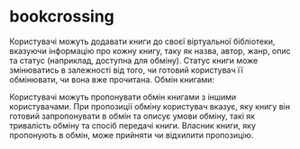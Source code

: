 # bookcrossing
Користувачі можуть додавати книги до своєї віртуальної бібліотеки, вказуючи інформацію про кожну книгу, таку як назва, автор, жанр, опис та статус (наприклад, доступна для обміну).
Статус книги може змінюватись в залежності від того, чи готовий користувач її обмінювати, чи вона вже прочитана.
Обмін книгами:

Користувачі можуть пропонувати обмін книгами з іншими користувачами.
При пропозиції обміну користувач вказує, яку книгу він готовий запропонувати в обмін та описує умови обміну, такі як тривалість обміну та спосіб передачі книги.
Власник книги, яку пропонують в обмін, може прийняти чи відхилити пропозицію.
